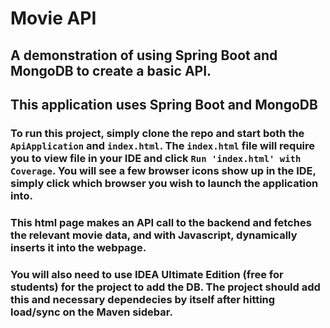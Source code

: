 
# Movie API 
## A demonstration of using Spring Boot and MongoDB to create a basic API.
## This application uses Spring Boot and MongoDB
### To run this project, simply clone the repo and start both the `ApiApplication` and `index.html`. The `index.html` file will require you to view file in your IDE and click `Run 'index.html' with Coverage`. You will see a few browser icons show up in the IDE, simply click which browser you wish to launch the application into.
### This html page makes an API call to the backend and fetches the relevant movie data, and with Javascript, dynamically inserts it into the webpage.
### You will also need to use IDEA Ultimate Edition (free for students) for the project to add the DB. The project should add this and necessary dependecies by itself after hitting load/sync on the Maven sidebar.
